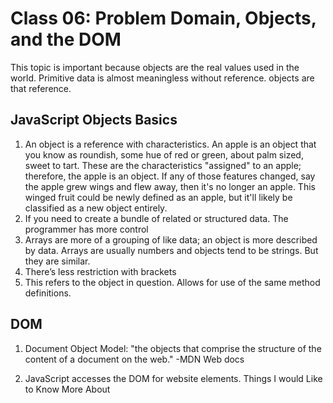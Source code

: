 # Class 06: Problem Domain, Objects, and the DOM

This topic is important because objects are the real values used in the world. Primitive data is almost meaningless without reference. objects are that reference.

## JavaScript Objects Basics

  1. An object is a reference with characteristics. An apple is an object that you know as roundish, some hue of red or green, about palm sized, sweet to tart. These are the characteristics "assigned" to an apple; therefore, the apple is an object. If any of those features changed, say the apple grew wings and flew away, then it's no longer an apple. This winged fruit could be newly defined as an apple, but it'll likely be classified as a new object entirely.
  2. If you need to create a bundle of related or structured data. The programmer has more control
  3. Arrays are more of a grouping of like data; an object is more described by data. Arrays are usually numbers and objects tend to be strings. But they are similar.
  4. There’s less restriction with brackets
  5. This refers to the object in question. Allows for use of the same method definitions.

## DOM

1. Document Object Model: "the objects that comprise the structure of the content of a document on the web." -MDN Web docs

2. JavaScript accesses the DOM for website elements. 
Things I would Like to Know More About
